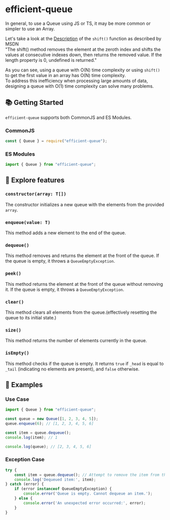 # efficient-queue

In general, to use a Queue using JS or TS, it may be more common or simpler to use an Array.

Let's take a look at the [Description](https://developer.mozilla.org/en-US/docs/Web/JavaScript/Reference/Global_Objects/Array/shift#return_value) of the `shift()` function as described by MSDN  
"The shift() method removes the element at the zeroth index and shifts the values at consecutive indexes down, then returns the removed value. If the length property is 0, undefined is returned."

As you can see, using a queue with O(N) time complexity or using `shift()` to get the first value in an array has O(N) time complexity.  
To address this inefficiency when processing large amounts of data, designing a queue with O(1) time complexity can solve many problems.  


## 📚 Getting Started

`efficient-queue` supports both CommonJS and ES Modules.

### CommonJS

```javascript
const { Queue } = require("efficient-queue");
```

### ES Modules

```javascript
import { Queue } from "efficient-queue";
```

## 🔎 Explore features

### `constructor(array: T[])`

The constructor initializes a new queue with the elements from the provided `array`. 


### `enqueue(value: T)`

This method adds a new element to the end of the queue.

### `dequeue()`

This method removes and returns the element at the front of the queue. If the queue is empty, it throws a `QueueEmptyException`.

### `peek()`

This method returns the element at the front of the queue without removing it. If the queue is empty, it throws a `QueueEmptyException`.  


### `clear()`

This method clears all elements from the queue.(effectively resetting the queue to its initial state.)

### `size()`

This method returns the number of elements currently in the queue. 

### `isEmpty()`

This method checks if the queue is empty. It returns `true` if `_head` is equal to `_tail` (indicating no elements are present), and `false` otherwise.  


## 🌈 Examples

### Use Case
```typescript
import { Queue } from "efficient-queue";

const queue = new Queue([1, 2, 3, 4, 5]);
queue.enqueue(6); // [1, 2, 3, 4, 5, 6]

const item = queue.dequeue();
console.log(item); // 1 

console.log(queue); // [2, 3, 4, 5, 6]
```

### Exception Case
```typescript
try {
    const item = queue.dequeue(); // Attempt to remove the item from the queue.
    console.log('Dequeued item:', item);
} catch (error) {
    if (error instanceof QueueEmptyException) {
        console.error('Queue is empty. Cannot dequeue an item.');
    } else {
        console.error('An unexpected error occurred:', error);
    }
}
```